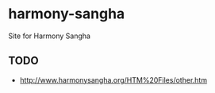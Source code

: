 # harmony-sangha
Site for Harmony Sangha

## TODO

* http://www.harmonysangha.org/HTM%20Files/other.htm
